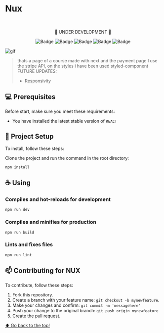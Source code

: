 # Nux
<br>
<div align="center">

  🚧 UNDER DEVELOPMENT 🚧 
  
![Badge](https://img.shields.io/badge/React-20232A?style=for-the-badge&logo=react&logoColor=61DAFB)
![Badge](https://img.shields.io/badge/styled--components-DB7093?style=for-the-badge&logo=styled-components&logoColor=white)
![Badge](https://img.shields.io/badge/TypeScript-007ACC?style=for-the-badge&logo=typescript&logoColor=white)
![Badge](https://img.shields.io/badge/Stripe-626CD9?style=for-the-badge&logo=Stripe&logoColor=white)
![Badge](https://img.shields.io/badge/next.js-000000?style=for-the-badge&logo=nextdotjs&logoColor=white)

</div>


![gif](./nux/public/assets/nux.gif)
>thats a page of a course made with next and the payment page I use the stripe API, on the styles i have been used styled-component
>FUTURE UPDATES:
>- Responsivity
>
## 💻 Prerequisites

Before start, make sure you meet these requirements:

* You have installed the latest stable version of `REACT` 

## 🚀 Project Setup

To install, follow these steps:

Clone the project and run the command in the root directory:
```
npm install
```

## ☕ Using 

### Compiles and hot-reloads for development
```
npm run dev
```

### Compiles and minifies for production
```
npm run build
```

### Lints and fixes files
```
npm run lint
```
## 📫 Contributing for NUX

To contribute, follow these steps:

1. Fork this repository.
2. Create a branch with your feature name: `git checkout -b mynewfeature`.
3. Make your changes and confirm: `git commit -m 'messagehere'`
4. Push your change to the original branch: `git push origin mynewfeature`
5. Create the pull request.


[⬆ Go back to the top!](#Nux)
